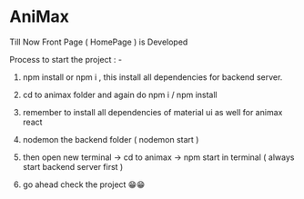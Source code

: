 # AniMax

Till Now Front Page ( HomePage ) is Developed

Process to start the project : -

1.  npm install or npm i , this install all dependencies for backend server.

2.  cd to animax folder and again do npm i / npm install

3.  remember to install all dependencies of material ui as well for animax react 

4.  nodemon the backend folder ( nodemon start )

5.  then open new terminal -> cd to animax -> npm start in terminal ( always start backend server first )

6.  go ahead check the project 😁😁  
